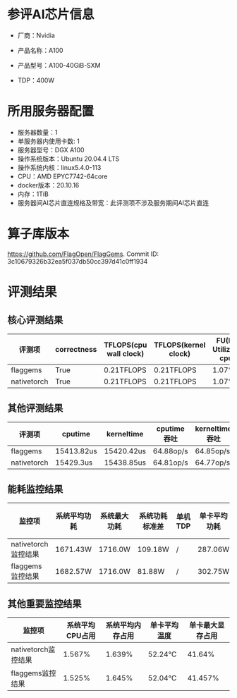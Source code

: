 # 参评AI芯片信息

* 厂商：Nvidia

* 产品名称：A100
* 产品型号：A100-40GiB-SXM
* TDP：400W

# 所用服务器配置

* 服务器数量：1
* 单服务器内使用卡数: 1
* 服务器型号：DGX A100
* 操作系统版本：Ubuntu 20.04.4 LTS
* 操作系统内核：linux5.4.0-113
* CPU：AMD EPYC7742-64core
* docker版本：20.10.16
* 内存：1TiB
* 服务器间AI芯片直连规格及带宽：此评测项不涉及服务期间AI芯片直连

# 算子库版本

https://github.com/FlagOpen/FlagGems. Commit ID: 3c10679326b32ea5f037db50cc397d41c0ff1934

# 评测结果

## 核心评测结果

| 评测项  | correctness | TFLOPS(cpu wall clock) | TFLOPS(kernel clock) | FU(FLOPS Utilization)-cputime | FU-kerneltime |
| ---- | -------------- | -------------- | ------------ | ------ | ----- |
| flaggems | True    | 0.21TFLOPS       | 0.21TFLOPS        | 1.07% | 1.07% |
| nativetorch | True    | 0.21TFLOPS      | 0.21TFLOPS      | 1.07%      | 1.07%    |

## 其他评测结果

| 评测项  | cputime | kerneltime | cputime吞吐 | kerneltime吞吐 | 无预热时延 | 预热后时延 |
| ---- | -------------- | -------------- | ------------ | ------------ | -------------- | -------------- |
| flaggems | 15413.82us       | 15420.42us        | 64.88op/s | 64.85op/s | 879982.58us | 6784.51us |
| nativetorch | 15429.3us       | 15438.85us        | 64.81op/s | 64.77op/s | 14390.52us | 6251.96us |

## 能耗监控结果

| 监控项  | 系统平均功耗  | 系统最大功耗  | 系统功耗标准差 | 单机TDP | 单卡平均功耗 | 单卡最大功耗 | 单卡功耗标准差 | 单卡TDP |
| ---- | ------- | ------- | ------- | ----- | ------------ | ------------ | ------------- | ----- |
| nativetorch监控结果 | 1671.43W | 1716.0W | 109.18W   | /     | 287.06W       | 295.0W      | 3.88W        | 400W  |
| flaggems监控结果 | 1682.57W | 1716.0W | 81.88W   | /     | 302.75W       | 311.0W      | 4.56W        | 400W  |

## 其他重要监控结果

| 监控项  | 系统平均CPU占用 | 系统平均内存占用 | 单卡平均温度 | 单卡最大显存占用 |
| ---- | --------- | -------- | ------------ | -------------- |
| nativetorch监控结果 | 1.567%    | 1.639%   | 52.24°C       | 41.64%        |
| flaggems监控结果 | 1.525%    | 1.645%   | 52.04°C       | 41.457%        |
